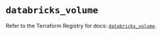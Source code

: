 # `databricks_volume`

Refer to the Terraform Registry for docs: [`databricks_volume`](https://registry.terraform.io/providers/databricks/databricks/1.64.0/docs/resources/volume).
